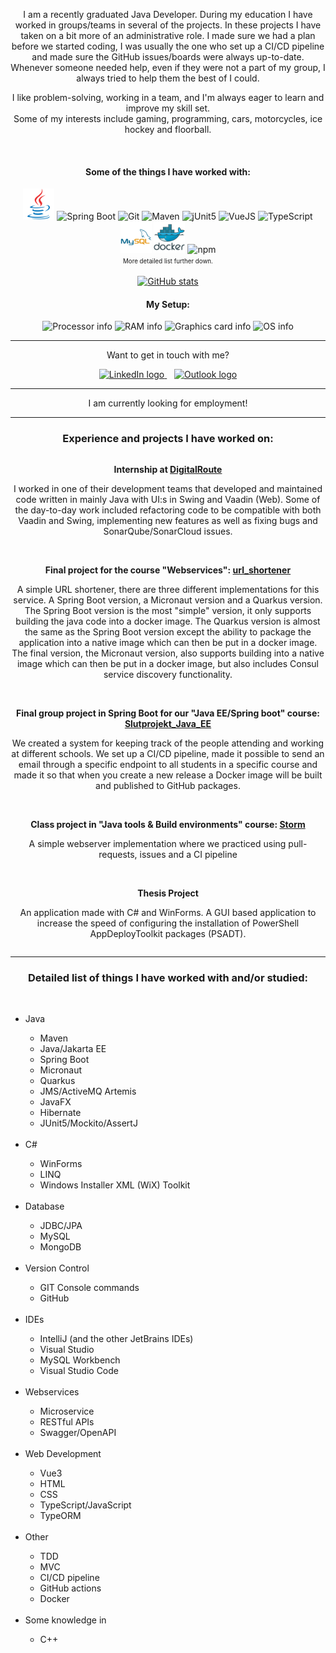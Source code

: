 <!--suppress HtmlDeprecatedAttribute -->
<div align="center">
<div>
    <p>I am a recently graduated Java Developer. During my education I have worked in groups/teams in several of the projects. In these projects I have taken on a bit more of an administrative role. I made sure we had a plan before we started coding, I was usually the one who set up a CI/CD pipeline and made sure the GitHub issues/boards were always up-to-date. Whenever someone needed help, even if they were not a part of my group, I always tried to help them the best of I could.</p>
    <p>I like problem-solving, working in a team, and I'm always eager to learn and improve my skill set. <br>Some of my interests include gaming, programming, cars, motorcycles, ice hockey and floorball.</p>
    <br>
    <h4>Some of the things I have worked with:</h4>
    <div>
        <img src="https://raw.githubusercontent.com/devicons/devicon/master/icons/java/java-original.svg" alt="Java" width="50" height="50"/>
        <img src="https://www.vectorlogo.zone/logos/springio/springio-icon.svg" alt="Spring Boot" width="50" height="50"/> 
        <img src="https://www.vectorlogo.zone/logos/git-scm/git-scm-icon.svg" alt="Git" width="50" height="50"/>
        <img src="https://www.svgrepo.com/show/354051/maven.svg" alt="Maven" width="50" height="50">
        <img src="https://www.svgrepo.com/show/330758/junit5.svg" alt="jUnit5" width="50" height="50">
        <img src="https://cdn.jsdelivr.net/gh/devicons/devicon/icons/vuejs/vuejs-original.svg" alt="VueJS" width="50" height="50"/>
        <img src="https://cdn.jsdelivr.net/gh/devicons/devicon/icons/typescript/typescript-original.svg" alt="TypeScript" width="50" height="50"/>
        <img src="https://raw.githubusercontent.com/devicons/devicon/master/icons/mysql/mysql-original-wordmark.svg" alt="MySQL" width="50" height="50"/>
        <img src="https://raw.githubusercontent.com/devicons/devicon/master/icons/docker/docker-original-wordmark.svg" alt="Docker" width="50" height="50"/>
        <img src="https://cdn.jsdelivr.net/gh/devicons/devicon/icons/npm/npm-original-wordmark.svg" alt="npm" width="50" height="50"/>
        <br>
        <small><small>More detailed list further down.</small></small>
    </div>
    <br>
    <a href="#"><img src="https://github-readme-stats.vercel.app/api?username=darkendhall&show_icons=true&count_private=true&theme=dark" width="350" alt="GitHub stats"></a>
    <div>
    <h4>My Setup:</h4>
    <div>
        <img src="https://img.shields.io/badge/Processor-core%20i7%209700K-%230071C5.svg?&style=for-the-badge&logo=intel&logoColor=white" alt="Processor info">
        <img src="https://img.shields.io/badge/MEMORY-32GB_DDR4_2666MHz-%230071C5.svg?&style=for-the-badge&logoColor=white" alt="RAM info">
        <img src="https://img.shields.io/badge/Graphics_Card-gtx%201080TI-%2376B900.svg?&style=for-the-badge&logo=nvidia&logoColor=white" alt="Graphics card info">
        <img src="https://img.shields.io/badge/OS-Windows-0078D6?style=for-the-badge&logo=windows&logoColor=white" alt="OS info">
    </div>
</div>
</div>

---

<div>
    <div>
        <p>Want to get in touch with me?</p>
    </div>
    <div><a href="https://www.linkedin.com/in/marcus-leeman/">
            <img src="https://img.shields.io/badge/linkedin-%230077B5.svg?&style=for-the-badge&logo=linkedin&logoColor=white" alt="LinkedIn logo"/>
        </a>&nbsp;&nbsp;
        <a href='mailto:leeman_1998@hotmail.com'>
            <img src="https://img.shields.io/badge/Mail-0078D4?style=for-the-badge&logo=microsoft-outlook&logoColor=white" alt="Outlook logo"/>
        </a>
    </div>
</div>

---

<div>
    <p>I am currently looking for employment!</p>
</div>

---

<div align="center">
    <h3>Experience and projects I have worked on:</h3>
    <div style="display: inline-block;">
        <p><b>Internship at <a href="https://github.com/digitalroute">DigitalRoute</a></b></p>
        <p>I worked in one of their development teams that developed and maintained code written in mainly Java with UI:s in Swing and Vaadin (Web). Some of the day-to-day work included refactoring code to be compatible with both Vaadin and Swing, implementing new features as well as fixing bugs and SonarQube/SonarCloud issues.</p>
        <br>
        <p><b>Final project for the course "Webservices": <a href="https://github.com/darkendhall/url_shortener">url_shortener</a></b></p>
        <p>A simple URL shortener, there are three different implementations for this service. A Spring Boot version, a Micronaut version and a Quarkus version. The Spring Boot version is the most "simple" version, it only supports building the java code into a docker image. The Quarkus version is almost the same as the Spring Boot version except the ability to package the application into a native image which can then be put in a docker image. The final version, the Micronaut version, also supports building into a native image which can then be put in a docker image, but also includes Consul service discovery functionality.</p>
        <br>
        <p><b>Final group project in Spring Boot for our "Java EE/Spring boot" course: <a href="https://github.com/DarkendHall/Slutprojekt_Java_EE">Slutprojekt_Java_EE</a></b></p>
        <p>We created a system for keeping track of the people attending and working at different schools. We set up a CI/CD pipeline, made it possible to send an email through a specific endpoint to all students in a specific course and made it so that when you create a new release a Docker image will be built and published to GitHub packages.</p>
        <br>
        <p><b>Class project in "Java tools & Build environments" course: <a href="https://github.com/fungover/storm">Storm</a></b></p>
        <p>A simple webserver implementation where we practiced using pull-requests, issues and a CI pipeline</p>
        <br>
        <p><b>Thesis Project</b></p>
        <p>An application made with C# and WinForms. A GUI based application to increase the speed of configuring the installation of PowerShell AppDeployToolkit packages (PSADT).</p>
    </div>
</div>

---

<div>
    <h3>Detailed list of things I have worked with and/or studied:</h3>
    <br>    
    <div align="left">
    <ul>
        <li>Java</li>
        <ul>
            <li>Maven</li>
            <li>Java/Jakarta EE</li>
            <li>Spring Boot</li>
            <li>Micronaut</li>
            <li>Quarkus</li>
            <li>JMS/ActiveMQ Artemis</li>
            <li>JavaFX</li>
            <li>Hibernate</li>
            <li>JUnit5/Mockito/AssertJ</li>
        </ul>
        <br>
        <li>C#</li>
        <ul>
            <li>WinForms</li>
            <li>LINQ</li>
            <li>Windows Installer XML (WiX) Toolkit</li>
        </ul>
        <br>
        <li>Database</li>
        <ul>
            <li>JDBC/JPA</li>
            <li>MySQL</li>
            <li>MongoDB</li>
        </ul>
        <br>
        <li>Version Control</li>
        <ul>
            <li>GIT Console commands</li>
            <li>GitHub</li>
        </ul>
        <br>
        <li>IDEs</li>
        <ul>
            <li>IntelliJ (and the other JetBrains IDEs)</li>
            <li>Visual Studio</li>
            <li>MySQL Workbench</li>
            <li>Visual Studio Code</li>
        </ul>
        <br>
        <li>Webservices</li>
        <ul>
            <li>Microservice</li>
            <li>RESTful APIs</li>
            <li>Swagger/OpenAPI</li>
        </ul>
        <br>
        <li>Web Development</li>
        <ul>
            <li>Vue3</li>
            <li>HTML</li>
            <li>CSS</li>
            <li>TypeScript/JavaScript</li>
            <li>TypeORM</li>
        </ul>
        <br>
        <li>Other</li>
        <ul>
            <li>TDD</li>
            <li>MVC</li>
            <li>CI/CD pipeline</li>
            <li>GitHub actions</li>
            <li>Docker</li>
        </ul>
        <br>
        <li>Some knowledge in</li>
        <ul>
            <li>C++</li>
        </ul>
    </ul>
    </div>

</div>
</div>
